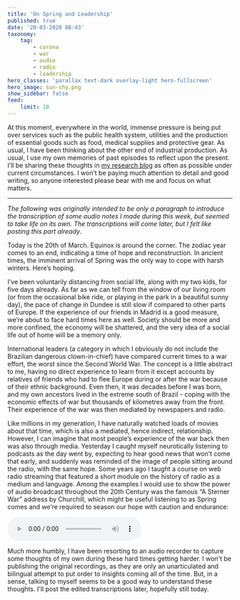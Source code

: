 ```yaml
---
title: 'On Spring and Leadership'
published: true
date: '20-03-2020 08:43'
taxonomy:
    tag:
        - corona
        - war
        - audio
        - radio
        - leadership
hero_classes: 'parallax text-dark overlay-light hero-fullscreen'
hero_image: sun-shy.png
show_sidebar: false
feed:
    limit: 10
---
```


At this moment, everywhere in the world, immense pressure is being put over services such as the public health system, utilities and the production of essential goods such as food, medical supplies and protective gear. As usual, I have been thinking about the other end of industrial production. As usual, I use my own memories of past episodes to reflect upon the present. I’ll be sharing these thoughts in [my research blog](https://is.efeefe.me/opendott) as often as possible under current circumstances. I won’t be paying much attention to detail and good writing, so anyone interested please bear with me and focus on what matters.

---

*The following was originally intended to be only a paragraph to introduce the transcription of some audio notes I made during this week, but seemed to take life on its own. The transcriptions will come later, but I felt like posting this part already*.

Today is the 20th of March. Equinox is around the corner. The zodiac year comes to an end, indicating a time of hope and reconstruction. In ancient times, the imminent arrival of Spring was the only way to cope with harsh winters. Here’s hoping.

I’ve been voluntarily distancing from social life, along with my two kids, for five days already. As far as we can tell from the window of our living room (or from the occasional bike ride, or playing in the park in a beautiful sunny day), the pace of change in Dundee is still slow if compared to other parts of Europe. If the experience of our friends in Madrid is a good measure, we’re about to face hard times here as well. Society should be more and more confined, the economy will be shattered, and the very idea of a social life out of home will be a memory only.

International leaders (a category in which I obviously do not include the Brazilian dangerous clown-in-chief) have compared current times to a war effort, the worst since the Second World War. The concept is a little abstract to me, having no direct experience to learn from it except accounts by relatives of friends who had to flee Europe during or after the war because of their ethnic background. Even then, it was decades before I was born, and my own ancestors lived in the extreme south of Brazil - coping with the economic effects of war but thousands of kilometres away from the front. Their experience of the war was then mediated by newspapers and radio.

Like millions in my generation, I have naturally watched loads of movies about that time, which is also a mediated, hence indirect, relationship. However, I can imagine that most people’s experience of the war back then was also through media. Yesterday I caught myself neurotically listening to podcasts as the day went by, expecting to hear good news that won’t come that early, and suddenly was reminded of the image of people sitting around the radio, with the same hope. Some years ago I taught a course on web radio streaming that featured a short module on the history of radio as a medium and language. Among the examples I would use to show the power of audio broadcast throughout the 20th Century was the famous “A Sterner War” address by Churchill, which might be useful listening to as Spring comes and we’re required to season our hope with caution and endurance:

![Churchill: A Sterner War](https://archive.org/download/Winston_Churchill/WU400330_WINSTONCHURCHILL_0019_A_STERNER_WAR.mp3)

Much more humbly, I have been resorting to an audio recorder to capture some thoughts of my own during these hard times getting harder. I won't be publishing the original recordings, as they are only an unarticulated and bilingual attempt to put order to insights coming all of the time. But, in a sense, talking to myself seems to be a good way to understand these thoughts. I'll post the edited transcriptions later, hopefully still today.